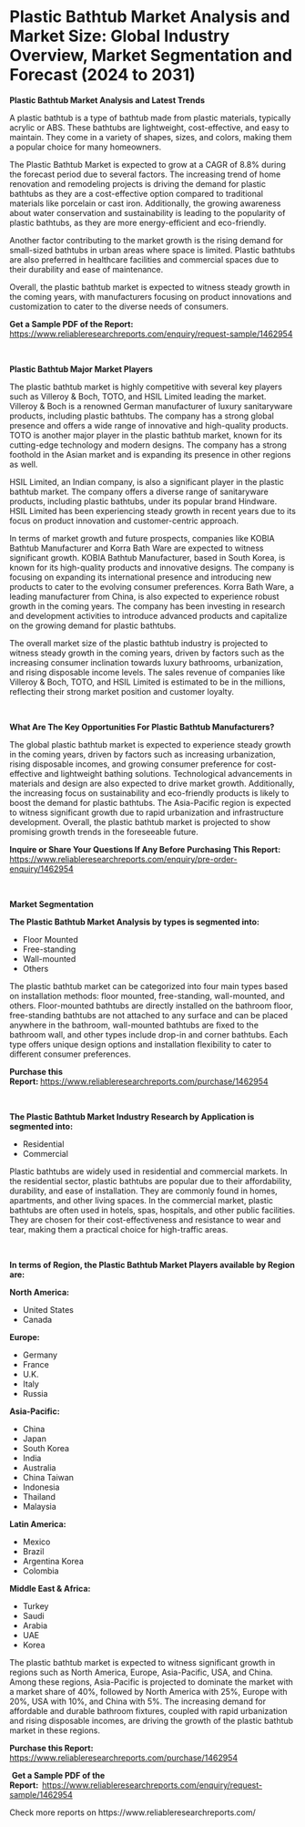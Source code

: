 <p><h1>Plastic Bathtub Market Analysis and Market Size: Global Industry Overview, Market Segmentation and Forecast (2024 to 2031)</h1></p><p><strong>Plastic Bathtub Market Analysis and Latest Trends</strong></p>
<p><p>A plastic bathtub is a type of bathtub made from plastic materials, typically acrylic or ABS. These bathtubs are lightweight, cost-effective, and easy to maintain. They come in a variety of shapes, sizes, and colors, making them a popular choice for many homeowners.</p><p>The Plastic Bathtub Market is expected to grow at a CAGR of 8.8% during the forecast period due to several factors. The increasing trend of home renovation and remodeling projects is driving the demand for plastic bathtubs as they are a cost-effective option compared to traditional materials like porcelain or cast iron. Additionally, the growing awareness about water conservation and sustainability is leading to the popularity of plastic bathtubs, as they are more energy-efficient and eco-friendly.</p><p>Another factor contributing to the market growth is the rising demand for small-sized bathtubs in urban areas where space is limited. Plastic bathtubs are also preferred in healthcare facilities and commercial spaces due to their durability and ease of maintenance.</p><p>Overall, the plastic bathtub market is expected to witness steady growth in the coming years, with manufacturers focusing on product innovations and customization to cater to the diverse needs of consumers.</p></p>
<p><strong>Get a Sample PDF of the Report:&nbsp;</strong> <a href="https://www.reliableresearchreports.com/enquiry/request-sample/1462954">https://www.reliableresearchreports.com/enquiry/request-sample/1462954</a></p>
<p>&nbsp;</p>
<p><strong>Plastic Bathtub Major Market Players</strong></p>
<p><p>The plastic bathtub market is highly competitive with several key players such as Villeroy & Boch, TOTO, and HSIL Limited leading the market. Villeroy & Boch is a renowned German manufacturer of luxury sanitaryware products, including plastic bathtubs. The company has a strong global presence and offers a wide range of innovative and high-quality products. TOTO is another major player in the plastic bathtub market, known for its cutting-edge technology and modern designs. The company has a strong foothold in the Asian market and is expanding its presence in other regions as well.</p><p>HSIL Limited, an Indian company, is also a significant player in the plastic bathtub market. The company offers a diverse range of sanitaryware products, including plastic bathtubs, under its popular brand Hindware. HSIL Limited has been experiencing steady growth in recent years due to its focus on product innovation and customer-centric approach.</p><p>In terms of market growth and future prospects, companies like KOBIA Bathtub Manufacturer and Korra Bath Ware are expected to witness significant growth. KOBIA Bathtub Manufacturer, based in South Korea, is known for its high-quality products and innovative designs. The company is focusing on expanding its international presence and introducing new products to cater to the evolving consumer preferences. Korra Bath Ware, a leading manufacturer from China, is also expected to experience robust growth in the coming years. The company has been investing in research and development activities to introduce advanced products and capitalize on the growing demand for plastic bathtubs.</p><p>The overall market size of the plastic bathtub industry is projected to witness steady growth in the coming years, driven by factors such as the increasing consumer inclination towards luxury bathrooms, urbanization, and rising disposable income levels. The sales revenue of companies like Villeroy & Boch, TOTO, and HSIL Limited is estimated to be in the millions, reflecting their strong market position and customer loyalty.</p></p>
<p>&nbsp;</p>
<p><strong>What Are The Key Opportunities For Plastic Bathtub Manufacturers?</strong></p>
<p><p>The global plastic bathtub market is expected to experience steady growth in the coming years, driven by factors such as increasing urbanization, rising disposable incomes, and growing consumer preference for cost-effective and lightweight bathing solutions. Technological advancements in materials and design are also expected to drive market growth. Additionally, the increasing focus on sustainability and eco-friendly products is likely to boost the demand for plastic bathtubs. The Asia-Pacific region is expected to witness significant growth due to rapid urbanization and infrastructure development. Overall, the plastic bathtub market is projected to show promising growth trends in the foreseeable future.</p></p>
<p><strong>Inquire or Share Your Questions If Any Before Purchasing This Report:</strong> <a href="https://www.reliableresearchreports.com/enquiry/pre-order-enquiry/1462954">https://www.reliableresearchreports.com/enquiry/pre-order-enquiry/1462954</a></p>
<p>&nbsp;</p>
<p><strong>Market Segmentation</strong></p>
<p><strong>The Plastic Bathtub Market Analysis by types is segmented into:</strong></p>
<p><ul><li>Floor Mounted</li><li>Free-standing</li><li>Wall-mounted</li><li>Others</li></ul></p>
<p><p>The plastic bathtub market can be categorized into four main types based on installation methods: floor mounted, free-standing, wall-mounted, and others. Floor-mounted bathtubs are directly installed on the bathroom floor, free-standing bathtubs are not attached to any surface and can be placed anywhere in the bathroom, wall-mounted bathtubs are fixed to the bathroom wall, and other types include drop-in and corner bathtubs. Each type offers unique design options and installation flexibility to cater to different consumer preferences.</p></p>
<p><strong>Purchase this Report:&nbsp;</strong><a href="https://www.reliableresearchreports.com/purchase/1462954">https://www.reliableresearchreports.com/purchase/1462954</a></p>
<p>&nbsp;</p>
<p><strong>The Plastic Bathtub Market Industry Research by Application is segmented into:</strong></p>
<p><ul><li>Residential</li><li>Commercial</li></ul></p>
<p><p>Plastic bathtubs are widely used in residential and commercial markets. In the residential sector, plastic bathtubs are popular due to their affordability, durability, and ease of installation. They are commonly found in homes, apartments, and other living spaces. In the commercial market, plastic bathtubs are often used in hotels, spas, hospitals, and other public facilities. They are chosen for their cost-effectiveness and resistance to wear and tear, making them a practical choice for high-traffic areas.</p></p>
<p>&nbsp;</p>
<p><strong>In terms of Region, the Plastic Bathtub Market Players available by Region are:</strong></p>
<p>
    <p> <strong> North America: </strong>
        <ul>
            <li>United States</li>
            <li>Canada</li>
        </ul>
        </p> 
    <p> <strong> Europe: </strong>
        <ul>
            <li>Germany</li>
            <li>France</li>
            <li>U.K.</li>
            <li>Italy</li>
            <li>Russia</li>
        </ul>
        </p> 
    <p> <strong> Asia-Pacific: </strong>
        <ul>
            <li>China</li>
            <li>Japan</li>
            <li>South Korea</li>
            <li>India</li>
            <li>Australia</li>
            <li>China Taiwan</li>
            <li>Indonesia</li>
            <li>Thailand</li>
            <li>Malaysia</li>
        </ul>
        </p> 
    <p> <strong> Latin America: </strong>
        <ul>
            <li>Mexico</li>
            <li>Brazil</li>
            <li>Argentina Korea</li>
            <li>Colombia</li>
        </ul>
        </p> 
    <p> <strong> Middle East & Africa: </strong>
        <ul>
            <li>Turkey</li>
            <li>Saudi</li>
            <li>Arabia</li>
            <li>UAE</li>
            <li>Korea</li>
        </ul>
    </p>
    </p>
<p><p>The plastic bathtub market is expected to witness significant growth in regions such as North America, Europe, Asia-Pacific, USA, and China. Among these regions, Asia-Pacific is projected to dominate the market with a market share of 40%, followed by North America with 25%, Europe with 20%, USA with 10%, and China with 5%. The increasing demand for affordable and durable bathroom fixtures, coupled with rapid urbanization and rising disposable incomes, are driving the growth of the plastic bathtub market in these regions.</p></p>
<p><strong>Purchase this Report: </strong><a href="https://www.reliableresearchreports.com/purchase/1462954">https://www.reliableresearchreports.com/purchase/1462954</a></p>
<p>&nbsp;<strong>Get a Sample PDF of the Report:&nbsp;&nbsp;</strong><a href="https://www.reliableresearchreports.com/enquiry/request-sample/1462954">https://www.reliableresearchreports.com/enquiry/request-sample/1462954</a></p>
<p><strong></strong></p>
<p>Check more reports on https://www.reliableresearchreports.com/</p>